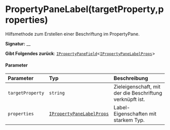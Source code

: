 # <a name="propertypanelabeltargetpropertyproperties"></a>PropertyPaneLabel(targetProperty,properties)




Hilfsmethode zum Erstellen einer Beschriftung im PropertyPane.

**Signatur:** __

**Gibt Folgendes zurück**: [`IPropertyPaneField`](../sp-webpart-base/ipropertypanefield.md)<[`IPropertyPaneLabelProps`](../sp-webpart-base/ipropertypanelabelprops.md)>





#### <a name="parameters"></a>Parameter


| Parameter    | Typ    | Beschreibung |
|:-------------|:---------------|:------------|
| `targetProperty`    | `string` | Zieleigenschaft, mit der die Beschriftung verknüpft ist. |
| `properties`    | [`IPropertyPaneLabelProps`](../sp-webpart-base/ipropertypanelabelprops.md) | Label-Eigenschaften mit starkem Typ. |


